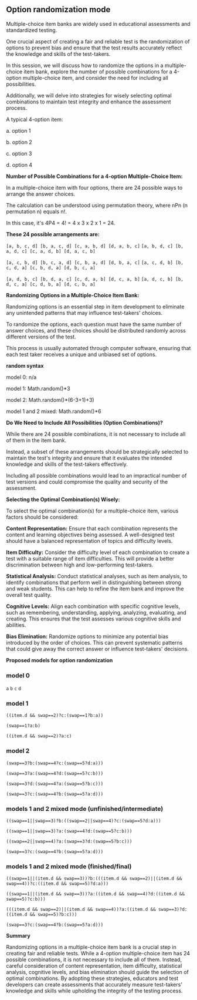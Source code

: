 ## Option randomization mode

Multiple-choice item banks are widely used in educational assessments and standardized testing.

One crucial aspect of creating a fair and reliable test is the randomization of options to prevent bias and ensure that the test results accurately reflect the knowledge and skills of the test-takers.

In this session, we will discuss how to randomize the options in a multiple-choice item bank, explore the number of possible combinations for a 4-option multiple-choice item, and consider the need for including all possibilities.

Additionally, we will delve into strategies for wisely selecting optimal combinations to maintain test integrity and enhance the assessment process.

A typical 4-option item:

a. option 1

b. option 2

c. option 3

d. option 4

**Number of Possible Combinations for a 4-option Multiple-Choice Item:**

In a multiple-choice item with four options, there are 24 possible ways to arrange the answer choices.

The calculation can be understood using permutation theory, where nPn (n permutation n) equals n!.

In this case, it's 4P4 = 4! = 4 x 3 x 2 x 1 = 24.

**These 24 possible arrangements are:**

`[a, b, c, d] [b, a, c, d] [c, a, b, d] [d, a, b, c]`
`[a, b, d, c] [b, a, d, c] [c, a, d, b] [d, a, c, b]`

`[a, c, b, d] [b, c, a, d] [c, b, a, d] [d, b, a, c]`
`[a, c, d, b] [b, c, d, a] [c, b, d, a] [d, b, c, a]`

`[a, d, b, c] [b, d, a, c] [c, d, a, b] [d, c, a, b]`
`[a, d, c, b] [b, d, c, a] [c, d, b, a] [d, c, b, a]`

**Randomizing Options in a Multiple-Choice Item Bank:**

Randomizing options is an essential step in item development to eliminate any unintended patterns that may influence test-takers' choices.

To randomize the options, each question must have the same number of answer choices, and these choices should be distributed randomly across different versions of the test.

This process is usually automated through computer software, ensuring that each test taker receives a unique and unbiased set of options.


**random syntax**

model 0: n/a

model 1: Math.random()*3

model 2: Math.random()*(6-3+1)+3)

model 1 and 2 mixed: Math.random()*6

**Do We Need to Include All Possibilities (Option Combinations)?**

While there are 24 possible combinations, it is not necessary to include all of them in the item bank.

Instead, a subset of these arrangements should be strategically selected to maintain the test's integrity and ensure that it evaluates the intended knowledge and skills of the test-takers effectively.

Including all possible combinations would lead to an impractical number of test versions and could compromise the quality and security of the assessment.

**Selecting the Optimal Combination(s) Wisely:**

To select the optimal combination(s) for a multiple-choice item, various factors should be considered:

**Content Representation:** Ensure that each combination represents the content and learning objectives being assessed. A well-designed test should have a balanced representation of topics and difficulty levels.

**Item Difficulty:** Consider the difficulty level of each combination to create a test with a suitable range of item difficulties. This will provide a better discrimination between high and low-performing test-takers.

**Statistical Analysis:** Conduct statistical analyses, such as item analysis, to identify combinations that perform well in distinguishing between strong and weak students. This can help to refine the item bank and improve the overall test quality.

**Cognitive Levels:** Align each combination with specific cognitive levels, such as remembering, understanding, applying, analyzing, evaluating, and creating. This ensures that the test assesses various cognitive skills and abilities.

**Bias Elimination:** Randomize options to minimize any potential bias introduced by the order of choices. This can prevent systematic patterns that could give away the correct answer or influence test-takers' decisions.

**Proposed models for option randomization**

### model 0

`a`
`b`
`c`
`d`

### model 1

`((item.d && swap==2)?c:(swap==1?b:a))`

`(swap==1?a:b)`

`((item.d && swap==2)?a:c)`

### model 2

`(swap==3?b:(swap==4?c:(swap==5?d:a)))`

`(swap==3?a:(swap==4?d:(swap==5?c:b)))`

`(swap==3?d:(swap==4?a:(swap==5?b:c)))`

`(swap==3?c:(swap==4?b:(swap==5?a:d)))`

### models 1 and 2 mixed mode (unfinished/intermediate)

`((swap==1||swap==3)?b:((swap==2||swap==4)?c:(swap==5?d:a)))`

`((swap==1||swap==3)?a:(swap==4?d:(swap==5?c:b)))`

`((swap==2||swap==4)?a:(swap==3?d:(swap==5?b:c)))`

`(swap==3?c:(swap==4?b:(swap==5?a:d)))`

### models 1 and 2 mixed mode (finished/final)

`((swap==1||(item.d && swap==3))?b:(((item.d && swap==2)||(item.d && swap==4))?c:((item.d && swap==5)?d:a)))`

`((swap==1||(item.d && swap==3))?a:((item.d && swap==4)?d:((item.d && swap==5)?c:b)))`

`(((item.d && swap==2)||(item.d && swap==4))?a:((item.d && swap==3)?d:((item.d && swap==5)?b:c)))`

`(swap==3?c:(swap==4?b:(swap==5?a:d)))`

**Summary**

Randomizing options in a multiple-choice item bank is a crucial step in creating fair and reliable tests. While a 4-option multiple-choice item has 24 possible combinations, it is not necessary to include all of them. Instead, careful consideration of content representation, item difficulty, statistical analysis, cognitive levels, and bias elimination should guide the selection of optimal combinations. By adopting these strategies, educators and test developers can create assessments that accurately measure test-takers' knowledge and skills while upholding the integrity of the testing process.
